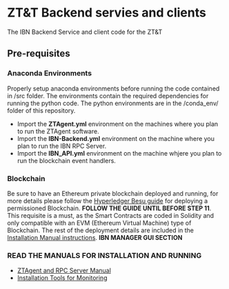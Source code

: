 # ZT&T Backend servies and clients
 The IBN Backend Service and client code for the ZT&T

 ## Pre-requisites ##

### Anaconda Environments ###
Properly setup anaconda environments before running the code contained in /src folder. The environments contain the required dependencies for running the python code. The python environments are in the /conda_env/ folder of this repository.
- Import the **ZTAgent.yml** environment on the machines where you plan to run the ZTAgent software.
- Import the **IBN-Backend.yml** environment on the machine where you plan to run the IBN RPC Server.
- Import the **IBN_API.yml** environment on the machine whjere you plan to run the blockchain event handlers.

### Blockchain ###
Be sure to have an Ethereum private blockchain deployed and running, for more details please follow the [Hyperledger Besu guide](https://besu.hyperledger.org/en/stable/private-networks/tutorials/permissioning/onchain/) for deploying a permissioned Blockchain. **FOLLOW THE GUIDE UNTIL BEFORE STEP 11**. This requisite is a must, as the Smart Contracts are coded in Solidity and only compatible with an EVM (Ethereum Virtual Machine) type of Blockchain. The rest of the deployment details are included in the [Installation Manual instructions](InstallationManual-ZTAgent-IBNBackend-IBNGUI.pdf). **IBN MANAGER GUI SECTION**

### READ THE MANUALS FOR INSTALLATION AND RUNNING ###
- [ZTAgent and RPC Server Manual](InstallationManual-ZTAgent-IBNBackend-IBNGUI.pdf)
- [Installation Tools for Monitoring](InstallationManual-Tools.pdf)
